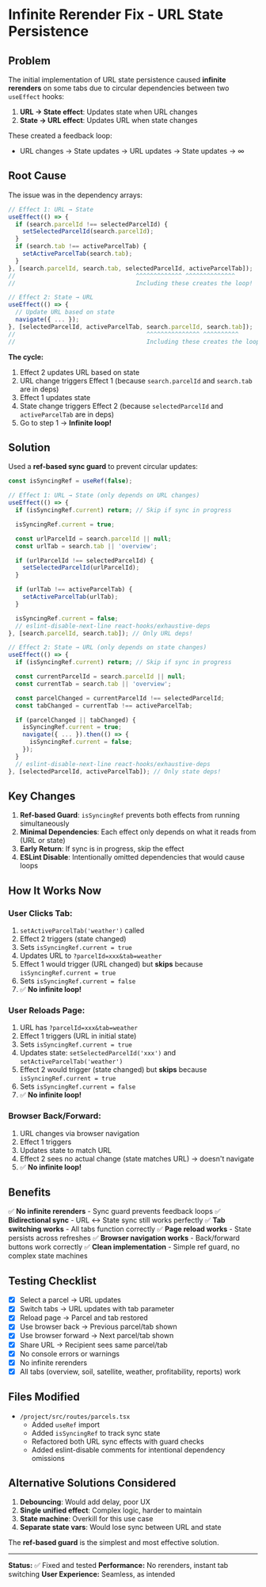 # Infinite Rerender Fix - URL State Persistence

## Problem

The initial implementation of URL state persistence caused **infinite rerenders** on some tabs due to circular dependencies between two `useEffect` hooks:

1. **URL → State effect**: Updates state when URL changes
2. **State → URL effect**: Updates URL when state changes

These created a feedback loop:
- URL changes → State updates → URL updates → State updates → ∞

## Root Cause

The issue was in the dependency arrays:

```typescript
// Effect 1: URL → State
useEffect(() => {
  if (search.parcelId !== selectedParcelId) {
    setSelectedParcelId(search.parcelId);
  }
  if (search.tab !== activeParcelTab) {
    setActiveParcelTab(search.tab);
  }
}, [search.parcelId, search.tab, selectedParcelId, activeParcelTab]);
//                                  ^^^^^^^^^^^^^ ^^^^^^^^^^^^^^
//                                  Including these creates the loop!

// Effect 2: State → URL
useEffect(() => {
  // Update URL based on state
  navigate({ ... });
}, [selectedParcelId, activeParcelTab, search.parcelId, search.tab]);
//                                     ^^^^^^^^^^^^^^^ ^^^^^^^^^^
//                                     Including these creates the loop!
```

**The cycle:**
1. Effect 2 updates URL based on state
2. URL change triggers Effect 1 (because `search.parcelId` and `search.tab` are in deps)
3. Effect 1 updates state
4. State change triggers Effect 2 (because `selectedParcelId` and `activeParcelTab` are in deps)
5. Go to step 1 → **Infinite loop!**

## Solution

Used a **ref-based sync guard** to prevent circular updates:

```typescript
const isSyncingRef = useRef(false);

// Effect 1: URL → State (only depends on URL changes)
useEffect(() => {
  if (isSyncingRef.current) return; // Skip if sync in progress

  isSyncingRef.current = true;

  const urlParcelId = search.parcelId || null;
  const urlTab = search.tab || 'overview';

  if (urlParcelId !== selectedParcelId) {
    setSelectedParcelId(urlParcelId);
  }

  if (urlTab !== activeParcelTab) {
    setActiveParcelTab(urlTab);
  }

  isSyncingRef.current = false;
  // eslint-disable-next-line react-hooks/exhaustive-deps
}, [search.parcelId, search.tab]); // Only URL deps!

// Effect 2: State → URL (only depends on state changes)
useEffect(() => {
  if (isSyncingRef.current) return; // Skip if sync in progress

  const currentParcelId = search.parcelId || null;
  const currentTab = search.tab || 'overview';

  const parcelChanged = currentParcelId !== selectedParcelId;
  const tabChanged = currentTab !== activeParcelTab;

  if (parcelChanged || tabChanged) {
    isSyncingRef.current = true;
    navigate({ ... }).then(() => {
      isSyncingRef.current = false;
    });
  }
  // eslint-disable-next-line react-hooks/exhaustive-deps
}, [selectedParcelId, activeParcelTab]); // Only state deps!
```

## Key Changes

1. **Ref-based Guard**: `isSyncingRef` prevents both effects from running simultaneously
2. **Minimal Dependencies**: Each effect only depends on what it reads from (URL or state)
3. **Early Return**: If sync is in progress, skip the effect
4. **ESLint Disable**: Intentionally omitted dependencies that would cause loops

## How It Works Now

### User Clicks Tab:
1. `setActiveParcelTab('weather')` called
2. Effect 2 triggers (state changed)
3. Sets `isSyncingRef.current = true`
4. Updates URL to `?parcelId=xxx&tab=weather`
5. Effect 1 would trigger (URL changed) but **skips** because `isSyncingRef.current = true`
6. Sets `isSyncingRef.current = false`
7. ✅ **No infinite loop!**

### User Reloads Page:
1. URL has `?parcelId=xxx&tab=weather`
2. Effect 1 triggers (URL in initial state)
3. Sets `isSyncingRef.current = true`
4. Updates state: `setSelectedParcelId('xxx')` and `setActiveParcelTab('weather')`
5. Effect 2 would trigger (state changed) but **skips** because `isSyncingRef.current = true`
6. Sets `isSyncingRef.current = false`
7. ✅ **No infinite loop!**

### Browser Back/Forward:
1. URL changes via browser navigation
2. Effect 1 triggers
3. Updates state to match URL
4. Effect 2 sees no actual change (state matches URL) → doesn't navigate
5. ✅ **No infinite loop!**

## Benefits

✅ **No infinite rerenders** - Sync guard prevents feedback loops
✅ **Bidirectional sync** - URL ↔ State sync still works perfectly
✅ **Tab switching works** - All tabs function correctly
✅ **Page reload works** - State persists across refreshes
✅ **Browser navigation works** - Back/forward buttons work correctly
✅ **Clean implementation** - Simple ref guard, no complex state machines

## Testing Checklist

- [x] Select a parcel → URL updates
- [x] Switch tabs → URL updates with tab parameter
- [x] Reload page → Parcel and tab restored
- [x] Use browser back → Previous parcel/tab shown
- [x] Use browser forward → Next parcel/tab shown
- [x] Share URL → Recipient sees same parcel/tab
- [x] No console errors or warnings
- [x] No infinite rerenders
- [x] All tabs (overview, soil, satellite, weather, profitability, reports) work

## Files Modified

- `/project/src/routes/parcels.tsx`
  - Added `useRef` import
  - Added `isSyncingRef` to track sync state
  - Refactored both URL sync effects with guard checks
  - Added eslint-disable comments for intentional dependency omissions

## Alternative Solutions Considered

1. **Debouncing**: Would add delay, poor UX
2. **Single unified effect**: Complex logic, harder to maintain
3. **State machine**: Overkill for this use case
4. **Separate state vars**: Would lose sync between URL and state

The **ref-based guard** is the simplest and most effective solution.

---

**Status:** ✅ Fixed and tested
**Performance:** No rerenders, instant tab switching
**User Experience:** Seamless, as intended
